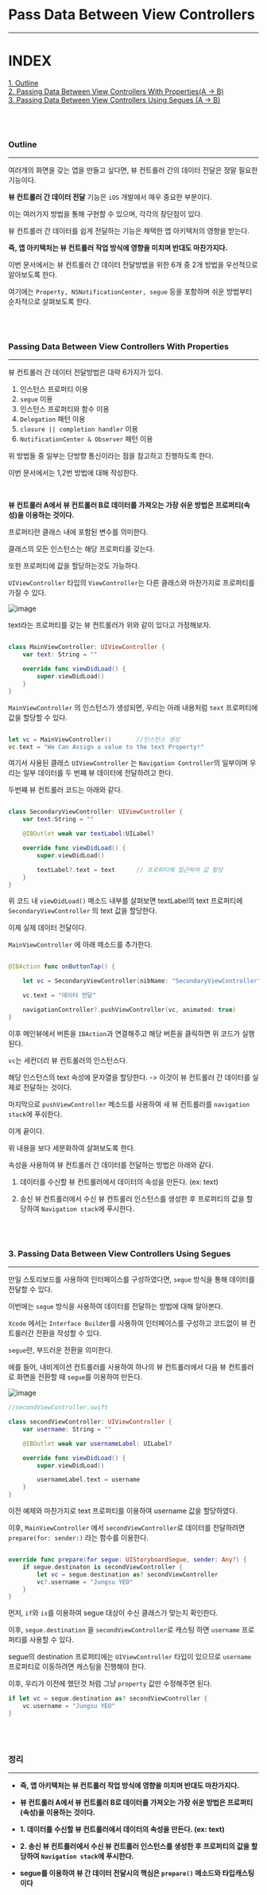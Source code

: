 # Pass Data Between View Controllers
---

# INDEX
[1. Outline](#Outline)<br>
[2. Passing Data Between View Controllers With Properties(A -> B)](#Passing-Data-Between-View-Controllers-With-Properties)<br>
[3. Passing Data Between View Controllers Using Segues (A → B)](#Passing-Data-Between-View-Controllers-Using-Segues)

<br>
<br>


### Outline
---

여러개의 화면을 갖는 앱을 만들고 싶다면, 뷰 컨트롤러 간의 데이터 전달은 정말 필요한 기능이다.

**뷰 컨트롤러 간 데이터 전달** 기능은 `iOS` 개발에서 매우 중요한 부분이다.

이는 여러가지 방법을 통해 구현할 수 있으며, 각각의 장단점이 있다.

뷰 컨트롤러 간 데이터를 쉽게 전달하는 기능은 채택한 앱 아키텍처의 영향을 받는다.

**즉, 앱 아키텍처는 뷰 컨트롤러 작업 방식에 영향을 미치며 반대도 마찬가지다.**

이번 문서에서는 뷰 컨트롤러 간 데이터 전달방법을 위한 6개 중 2개 방법을 우선적으로 알아보도록 한다.

여기에는 `Property, NSNotificationCenter, segue` 등을 포함하며 쉬운 방법부터 순차적으로 살펴보도록 한다.

<br>
<br>

### Passing Data Between View Controllers With Properties
---

뷰 컨트롤러 간 데이터 전달방법은 대략 6가지가 있다.

1. 인스턴스 프로퍼티 이용
2. `segue` 이용
3. 인스턴스 프로퍼티와 함수 이용
4. `Delegation` 패턴 이용
5. `closure || completion handler` 이용
6. `NotificationCenter & Observer` 패턴 이용

위 방법들 중 일부는 단방향 통신이라는 점을 참고하고 진행하도록 한다.

이번 문서에서는 1,2번 방법에 대해 작성한다.

<br>

**뷰 컨트롤러 A에서 뷰 컨트롤러 B로 데이터를 가져오는 가장 쉬운 방법은 프로퍼티(속성)을 이용하는 것이다.**

프로퍼티란 클래스 내에 포함된 변수를 의미한다.

클래스의 모든 인스턴스는 해당 프로퍼티를 갖는다.

또한 프로퍼티에 값을 할당하는것도 가능하다.

`UIViewController` 타입의 `ViewController`는 다른 클래스와 마찬가지로 프로퍼티를 가질 수 있다.

![image](https://user-images.githubusercontent.com/33051018/79631039-23dabc00-8191-11ea-99a3-94a958f9b684.png)


text라는 프로퍼티를 갖는  뷰 컨트롤러가 위와 같이 있다고 가정해보자.

```swift

class MainViewController: UIViewController {
    var text: String = ""

    override func viewDidLoad() {
        super.viewDidLoad()
    }
}
```

`MainViewController` 의 인스턴스가 생성되면, 우리는 아래 내용처럼  `text` 프로퍼티에 값을 할당할 수 있다.

```swift

let vc = MainViewController()       //인스턴스 생성
vc.text = "We Can Assign a value to the text Property!"

```

여기서 사용된 클래스 `UIViewController` 는  `Navigation Controller`의 일부이며 우리는 일부 데이터를 두 번쨰 뷰 데이터에 전달하려고 한다.

두번쨰 뷰 컨트롤러 코드는 아래와 같다.

```swift

class SecondaryViewController: UIViewController {
    var text:String = ""

    @IBOutlet weak var textLabel:UILabel?

    override func viewDidLoad() {
        super.viewDidLoad()

        textLabel?.text = text      // 프로퍼티에 접근하여 값 할당
    }
}
```

위 코드 내 `viewDidLoad()` 메소드 내부를 살펴보면 textLabel의 text 프로퍼티에 `SecondaryViewController` 의 text 값을 할당한다.

이제 실제 데이터 전달이다.

`MainViewController` 에 아래 메소드를 추가한다.

```swift

@IBAction func onButtonTap() {

    let vc = SecondaryViewController(nibName: "SecondaryViewController", bundle: nil)

    vc.text = "데이터 전달"

    navigationController?.pushViewController(vc, animated: true)
}
```

이후 메인뷰에서 버튼을 `IBAction`과 연결해주고 해당 버튼을 클릭하면 위 코드가 실행된다.

`vc`는 세컨더리 뷰 컨트롤러의 인스턴스다.

해당 인스턴스의 text 속성에 문자열을 할당한다. -> 이것이 뷰 컨트롤러 간 데이터를 실제로 전달하는 것이다.

마지막으로 `pushViewController` 메소드를 사용하여 새 뷰 컨트롤러를 `navigation stack`에 푸쉬한다.

이게 끝이다.

위 내용을 보다 세분화하여 살펴보도록 한다.

속성을 사용하여 뷰 컨트롤러 간 데이터를 전달하는 방법은 아래와 같다.

1. 데이터를 수신할 뷰 컨트롤러에서 데이터의 속성을 만든다. (ex: text)

2. 송신 뷰 컨트롤러에서 수신 뷰 컨트롤러 인스턴스를 생성한 후 프로퍼티의 값을 할당하여 `Navigation stack`에 푸시한다.


<br>
<br>

### 3. Passing Data Between View Controllers Using Segues
---

만일 스토리보드를 사용하여 인터페이스를 구성하였다면, `segue` 방식을 통해 데이터를 전달할 수 있다.

이번에는 `segue` 방식을 사용하여 데이터를 전달하는 방법에 대해 알아본다.

`Xcode` 에서는 `Interface Builder`를 사용하여 인터페이스를 구성하고 코드없이 뷰 컨트롤러간 전환을 작성할 수 있다.

`segue`란, 부드러운 전환을 의미한다.

에를 들어, 내비게이션 컨트롤러를 사용하여 하나의 뷰 컨트롤러에서 다음 뷰 컨트롤러로 화면을 전환할 때 `segue`를 이용하여 만든다.

![image](https://user-images.githubusercontent.com/33051018/79631397-21c62c80-8194-11ea-98be-e3c96dd4b648.png)

```swift
//secondViewController.swift

class secondViewController: UIViewController {
    var username: String = ""

    @IBOutlet weak var usernameLabel: UILabel?

    override func viewDidLoad() {
        super.viewDidLoad()

        usernameLabel.text = username
    }
}
```
이전 예제와 마찬가지로 text 프로퍼티를 이용하여 username 값을 할당하였다.

이후, `MainViewController` 에서 `secondViewController`로 데이터를 전달하려면 `prepare(for: sender:)` 라는 함수를 이용한다.

```swift

override func prepare(for segue: UIStoryboardSegue, sender: Any?) {
    if segue.destinaton is secondViewController {
        let vc = segue.destination as? secondViewController
        vc?.username = "Jungsu YEO"
    }
}
```

먼저, `if`와 `is`를 이용하여 segue 대상이 수신 클래스가 맞는지 확인한다.

이후, `segue.destination` 을 `secondViewController`로 캐스팅 하면 `username` 프로퍼티를 사용할 수 있다.

segue의 destination 프로퍼티에는 `UIViewController` 타입이 있으므로 `username` 프로퍼티로 이동하려면 캐스팅을 진행해야 한다.

이후, 우리가 이전에 했던것 처럼 그냥 `property` 값만 수정해주면 된다.

```swift
if let vc = segue.destination as? secondViewController {
    vc.username = "Jungsu YEO"
}
```


<br>
<br>


### 정리
---

-   **즉, 앱 아키텍처는 뷰 컨트롤러 작업 방식에 영향을 미치며 반대도 마찬가지다.**

-   **뷰 컨트롤러 A에서 뷰 컨트롤러 B로 데이터를 가져오는 가장 쉬운 방법은 프로퍼티(속성)을 이용하는 것이다.**

- **1. 데이터를 수신할 뷰 컨트롤러에서 데이터의 속성을 만든다. (ex: text)**

-   **2. 송신 뷰 컨트롤러에서 수신 뷰 컨트롤러 인스턴스를 생성한 후 프로퍼티의 값을 할당하여 `Navigation stack`에 푸시한다.**

-   **segue를 이용하여 뷰 간 데이터 전달시의 핵심은 `prepare()` 메소드와 타입캐스팅이다**